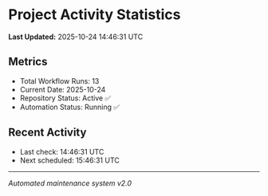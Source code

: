 # Project Activity Statistics

**Last Updated:** 2025-10-24 14:46:31 UTC

## Metrics
- Total Workflow Runs: 13
- Current Date: 2025-10-24
- Repository Status: Active ✅
- Automation Status: Running ✅

## Recent Activity
- Last check: 14:46:31 UTC
- Next scheduled: 15:46:31 UTC

---
*Automated maintenance system v2.0*
